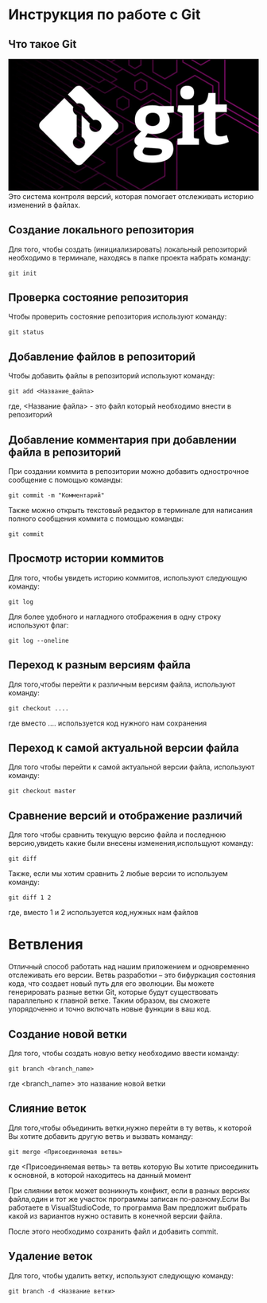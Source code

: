# **Инструкция по работе с Git**

## Что такое Git

![Логотип](logotip.png)
 Это система контроля версий, которая помогает отслеживать историю изменений в файлах.

## Создание локального репозитория

Для того, чтобы создать (инициализировать) локальный репозиторий необходимо в терминале, находясь в папке проекта набрать команду:

    git init

## Проверка состояние репозитория

Чтобы проверить состояние репозитория используют команду:

    git status

## Добавление файлов в репозиторий

Чтобы добавить файлы в репозиторий используют команду:

    git add <Название_файла>

где, <Название файла> - это файл который необходимо внести в репозиторий

## Добавление комментария при добавлении файла в репозиторий

При создании коммита в репозитории можно добавить однострочное сообщение с помощью команды:

    git commit -m "Комментарий"

Также можно открыть текстовый редактор в терминале для написания полного сообщения коммита с помощью команды: 

    git commit

 ## Просмотр истории коммитов

 Для того, чтобы увидеть историю коммитов, используют следующую команду:

    git log

Для более удобного и нагладного отображения в одну строку используют флаг:

    git log --oneline

 ## Переход к разным версиям файла

 Для того,чтобы перейти к различным версиям файла, используют команду:

    git checkout ....
где вместо .... используется код нужного нам сохранения

 ## Переход к самой актуальной версии файла

 Для того чтобы перейти к самой актуальной версии файла, используют команду:

    git checkout master

 ## Сравнение версий и отображение различий

Для того чтобы сравнить текущую версию файла и последнюю версию,увидеть какие были внесены изменения,испольщуют команду:

    git diff

Также, если мы хотим сравнить 2 любые версии то используем команду:

    git diff 1 2 

где, вместо 1 и 2 используется код,нужных нам файлов

# Ветвления

Отличный способ работать над нашим приложением и одновременно отслеживать его версии. Ветвь разработки – это бифуркация состояния кода, что создает новый путь для его эволюции. Вы можете генерировать разные ветки Git, которые будут существовать параллельно к главной ветке. Таким образом, вы сможете упорядоченно и точно включать новые функции в ваш код.


## Создание новой ветки

Для того, чтобы создать новую ветку необходимо ввести команду:

    git branch <branch_name>
    
где <branch_name> это название новой ветки

## Слияние веток

Для того,чтобы объединить ветки,нужно перейти в ту ветвь, к которой Вы хотите добавить другую ветвь и вызвать команду:

    git merge <Присоединяемая ветвь>

где <Присоединяемая ветвь> та ветвь которую Вы хотите присоединить к основной, в которой находитесь на данный момент

При слиянии веток может возникнуть конфикт, если в разных версиях файла,один и тот же участок программы записан по-разному.Если Вы работаете в VisualStudioCode, то программа Вам предложит выбрать какой из вариантов нужно оставить в конечной версии файла.

После этого необходимо сохранить файл и добавить commit.



## Удаление веток

Для того, чтобы удалить ветку, используют следующую команду:

    git branch -d <Название ветки>

